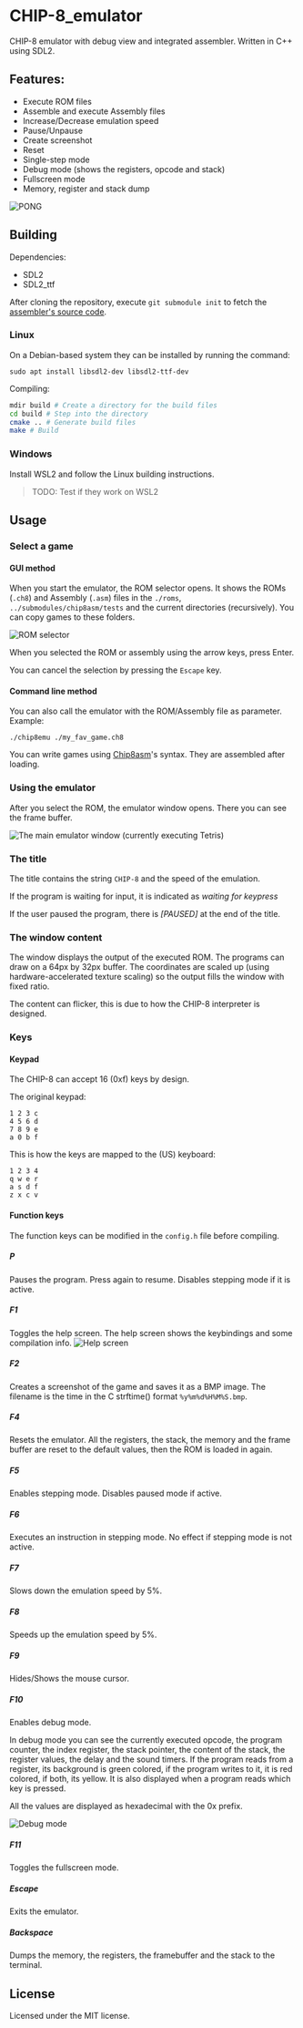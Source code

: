 # CHIP-8_emulator
CHIP-8 emulator with debug view and integrated assembler. Written in C++ using SDL2.

## Features:
* Execute ROM files
* Assemble and execute Assembly files
* Increase/Decrease emulation speed
* Pause/Unpause
* Create screenshot
* Reset
* Single-step mode
* Debug mode (shows the registers, opcode and stack)
* Fullscreen mode
* Memory, register and stack dump

![PONG](./readme/PONG.png)

## Building

Dependencies:
* SDL2
* SDL2_ttf

After cloning the repository, execute `git submodule init` to fetch the [assembler's source code](https://github.com/timre13/chip8asm).

### Linux
On a Debian-based system they can be installed by running the command:
~~~
sudo apt install libsdl2-dev libsdl2-ttf-dev
~~~
Compiling:
~~~sh
mdir build # Create a directory for the build files
cd build # Step into the directory
cmake .. # Generate build files
make # Build
~~~

### Windows
Install WSL2 and follow the Linux building instructions.
> TODO: Test if they work on WSL2

## Usage

### Select a game

#### GUI method
When you start the emulator, the ROM selector opens. It shows the ROMs (`.ch8`) and Assembly (`.asm`) files in the `./roms`, `../submodules/chip8asm/tests` and the current directories (recursively). You can copy games to these folders.

![ROM selector](./readme/rom-selector.png)

When you selected the ROM or assembly using the arrow keys, press Enter.

You can cancel the selection by pressing the `Escape` key.

#### Command line method
You can also call the emulator with the ROM/Assembly file as parameter.
Example:
```command
./chip8emu ./my_fav_game.ch8
```

You can write games using [Chip8asm](https://github.com/timre13/chip8asm)'s syntax. They are assembled after loading.

### Using the emulator
After you select the ROM, the emulator window opens. There you can see the frame buffer.

![The main emulator window (currently executing Tetris)](./readme/tetris.png)

### The title
The title contains the string `CHIP-8` and the speed of the emulation.

If the program is waiting for input, it is indicated as *waiting for keypress*

If the user paused the program, there is *[PAUSED]* at the end of the title.

### The window content
The window displays the output of the executed ROM. The programs can draw on a 64px by 32px buffer. The coordinates are scaled up (using hardware-accelerated texture scaling) so the output fills the window with fixed ratio.

The content can flicker, this is due to how the CHIP-8 interpreter is designed.

### Keys

#### Keypad
The CHIP-8 can accept 16 (0xf) keys by design.

The original keypad:

    1 2 3 c
    4 5 6 d
    7 8 9 e
    a 0 b f

This is how the keys are mapped to the (US) keyboard:

    1 2 3 4
    q w e r
    a s d f
    z x c v

#### Function keys

The function keys can be modified in the `config.h` file before compiling.

##### P
Pauses the program. Press again to resume. Disables stepping mode if it is active.

##### F1
Toggles the help screen. The help screen shows the keybindings and some compilation info.
![Help screen](./readme/help-screen.png)

##### F2
Creates a screenshot of the game and saves it as a BMP image. The filename is the time in the C strftime() format `%y%m%d%H%M%S.bmp`.

##### F4
Resets the emulator. All the registers, the stack, the memory and the frame buffer are reset to the default values, then the ROM is loaded in again.

##### F5
Enables stepping mode. Disables paused mode if active.

##### F6
Executes an instruction in stepping mode. No effect if stepping mode is not active.

##### F7
Slows down the emulation speed by 5%.

##### F8
Speeds up the emulation speed by 5%.

##### F9
Hides/Shows the mouse cursor.

##### F10
Enables debug mode.

In debug mode you can see the currently executed opcode, the program counter,
the index register, the stack pointer, the content of the stack, the register values,
the delay and the sound timers. If the program reads from a register, its background is green
colored, if the program writes to it, it is red colored, if both, its yellow.
It is also displayed when a program
reads which key is pressed.

All the values are displayed as hexadecimal with the 0x prefix.

![Debug mode](./readme/debug-mode.png)

##### F11
Toggles the fullscreen mode.

##### Escape
Exits the emulator.

##### Backspace
Dumps the memory, the registers, the framebuffer and the stack to the terminal.

## License
Licensed under the MIT license.
